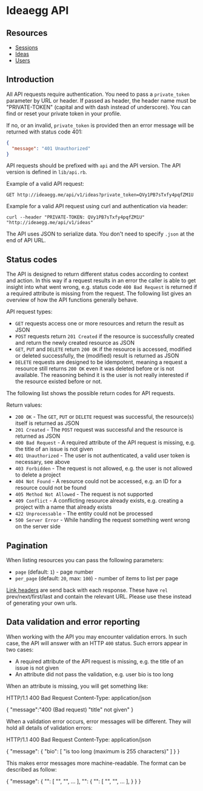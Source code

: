 # Ideaegg API

## Resources

- [Sessions](sessions.md)
- [Ideas](ideas.md)
- [Users](users.md)

## Introduction

All API requests require authentication. You need to pass a `private_token` parameter by URL or header. If passed as header, the header name must be "PRIVATE-TOKEN" (capital and with dash instead of underscore). You can find or reset your private token in your profile.

If no, or an invalid, `private_token` is provided then an error message will be returned with status code 401:

```json
{
  "message": "401 Unauthorized"
}
```

API requests should be prefixed with `api` and the API version. The API version is defined in `lib/api.rb`.

Example of a valid API request:

```
GET http://ideaegg.me/api/v1/ideas?private_token=QVy1PB7sTxfy4pqfZM1U
```

Example for a valid API request using curl and authentication via header:

```
curl --header "PRIVATE-TOKEN: QVy1PB7sTxfy4pqfZM1U" "http://ideaegg.me/api/v1/ideas"
```

The API uses JSON to serialize data. You don't need to specify `.json` at the end of API URL.

## Status codes

The API is designed to return different status codes according to context and action. In this way if a request results in an error the caller is able to get insight into what went wrong, e.g. status code `400 Bad Request` is returned if a required attribute is missing from the request. The following list gives an overview of how the API functions generally behave.

API request types:

- `GET` requests access one or more resources and return the result as JSON
- `POST` requests return `201 Created` if the resource is successfully created and return the newly created resource as JSON
- `GET`, `PUT` and `DELETE` return `200 OK` if the resource is accessed, modified or deleted successfully, the (modified) result is returned as JSON
- `DELETE` requests are designed to be idempotent, meaning a request a resource still returns `200 OK` even it was deleted before or is not available. The reasoning behind it is the user is not really interested if the resource existed before or not.

The following list shows the possible return codes for API requests.

Return values:

- `200 OK` - The `GET`, `PUT` or `DELETE` request was successful, the resource(s) itself is returned as JSON
- `201 Created` - The `POST` request was successful and the resource is returned as JSON
- `400 Bad Request` - A required attribute of the API request is missing, e.g. the title of an issue is not given
- `401 Unauthorized` - The user is not authenticated, a valid user token is necessary, see above
- `403 Forbidden` - The request is not allowed, e.g. the user is not allowed to delete a project
- `404 Not Found` - A resource could not be accessed, e.g. an ID for a resource could not be found
- `405 Method Not Allowed` - The request is not supported
- `409 Conflict` - A conflicting resource already exists, e.g. creating a project with a name that already exists
- `422 Unprocessable` - The entity could not be processed
- `500 Server Error` - While handling the request something went wrong on the server side

## Pagination

When listing resources you can pass the following parameters:

- `page` (default: `1`) - page number
- `per_page` (default: `20`, max: `100`) - number of items to list per page

[Link headers](http://www.w3.org/wiki/LinkHeader) are send back with each response. These have `rel` prev/next/first/last and contain the relevant URL. Please use these instead of generating your own urls.

## Data validation and error reporting

When working with the API you may encounter validation errors. In such case, the API will answer with an HTTP `400` status.
Such errors appear in two cases:

* A required attribute of the API request is missing, e.g. the title of an issue is not given
* An attribute did not pass the validation, e.g. user bio is too long

When an attribute is missing, you will get something like:

HTTP/1.1 400 Bad Request
Content-Type: application/json

{
  "message":"400 (Bad request) \"title\" not given"
}

When a validation error occurs, error messages will be different. They will hold all details of validation errors:

HTTP/1.1 400 Bad Request
Content-Type: application/json

{
  "message": {
    "bio": [
    "is too long (maximum is 255 characters)"
    ]
  }
}

This makes error messages more machine-readable. The format can be described as follow:

{
  "message": {
    "<property-name>": [
    "<error-message>",
    "<error-message>",
    ...
    ],
    "<embed-entity>": {
      "<property-name>": [
      "<error-message>",
      "<error-message>",
      ...
      ],
    }
  }
}
